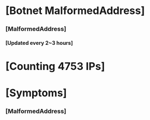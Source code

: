 # [Botnet MalformedAddress]
### [MalformedAddress]
#### [Updated every 2~3 hours]

# [Counting 4753 IPs]

# [Symptoms] 
###   [MalformedAddress]
